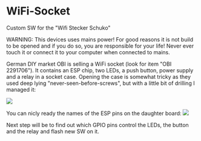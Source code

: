 # WiFi-Socket
Custom SW for the "Wifi Stecker Schuko"

WARNING: This devices uses mains power! For good reasons it is not build to be opened and if you do so, you are responsible for your life! Never ever touch it or connect it to your computer when connected to mains.

German DIY market OBI is selling a WiFi socket (look for item "OBI 2291706"). It contains an ESP chip, two LEDs, a push button, power supply and a relay in a socket case. Opening the case is somewhat tricky as they used deep lying "never-seen-before-screws", but with a little bit of drilling I managed it:

<img src="https://raw.githubusercontent.com/martin-ger/WiFi-Socket/master/IMG_20180221_130652_s.jpg">

You can nicly ready the names of the ESP pins on the daughter board:
<img src="https://raw.githubusercontent.com/martin-ger/WiFi-Socket/master/IMG_20180221_131028_s.jpg">

Next step will be to find out which GPIO pins control the LEDs, the button and the relay and flash new SW on it. 
